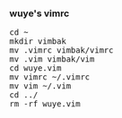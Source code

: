 ### wuye's vimrc
<pre>cd ~
mkdir vimbak
mv .vimrc vimbak/vimrc
mv .vim vimbak/vim
cd wuye.vim
mv vimrc ~/.vimrc
mv vim ~/.vim
cd ../
rm -rf wuye.vim
</pre>
